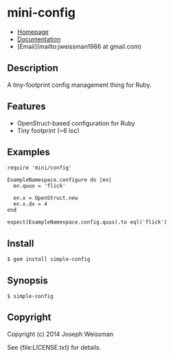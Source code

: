 # mini-config

* [Homepage](https://rubygems.org/gems/simple-config)
* [Documentation](http://rubydoc.info/gems/simple-config/frames)
* [Email](mailto:jweissman1986 at gmail.com)

## Description

  A tiny-footprint config management thing for Ruby.

## Features
  
  * OpenStruct-based configuration for Ruby
  * Tiny footprint (~6 loc)

## Examples

    require 'mini/config'

    ExampleNamespace.configure do |en|
      en.quux = 'flick'

      en.x = OpenStruct.new
      en.x.dx = 4
    end
    
    expect(ExampleNamespace.config.quux).to eql('flick')

## Install

    $ gem install simple-config

## Synopsis

    $ simple-config

## Copyright

Copyright (c) 2014 Joseph Weissman

See {file:LICENSE.txt} for details.
